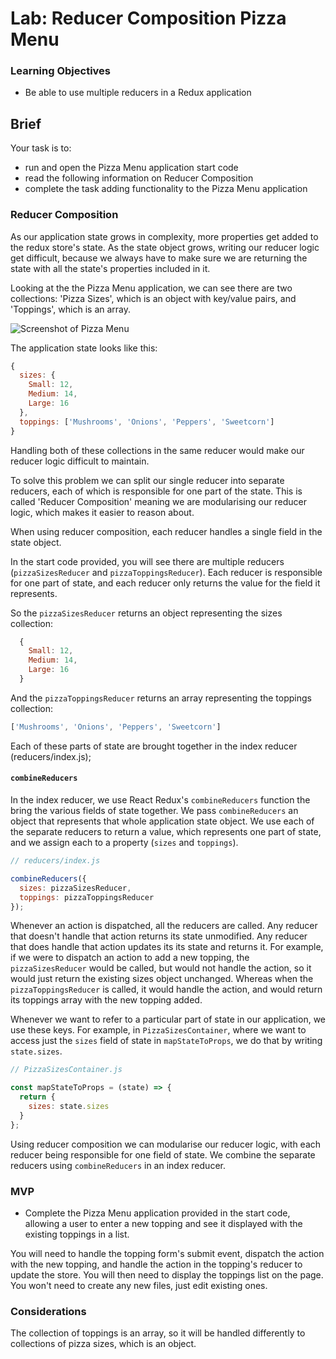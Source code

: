 # Lab: Reducer Composition Pizza Menu

### Learning Objectives
- Be able to use multiple reducers in a Redux application

## Brief

Your task is to:
- run and open the Pizza Menu application start code
- read the following information on Reducer Composition
- complete the task adding functionality to the Pizza Menu application

### Reducer Composition

As our application state grows in complexity, more properties get added to the redux store's state. As the state object grows, writing our reducer logic get difficult, because we always have to make sure we are returning the state with all the state's properties included in it.

Looking at the the Pizza Menu application, we can see there are two collections: 'Pizza Sizes', which is an object with key/value pairs, and 'Toppings', which is an array.

![Screenshot of Pizza Menu](images/pizza_menu_screenshot.png)

The application state looks like this:

```js
{
  sizes: {
    Small: 12,
    Medium: 14,
    Large: 16
  },
  toppings: ['Mushrooms', 'Onions', 'Peppers', 'Sweetcorn']
}
```

Handling both of these collections in the same reducer would make our reducer logic difficult to maintain.

To solve this problem we can split our single reducer into separate reducers, each of which is responsible for one part of the state. This is called 'Reducer Composition' meaning we are modularising our reducer logic, which makes it easier to reason about.

When using reducer composition, each reducer handles a single field in the state object.

In the start code provided, you will see there are multiple reducers (`pizzaSizesReducer` and `pizzaToppingsReducer`). Each reducer is responsible for one part of state, and each reducer only returns the value for the field it represents.

So the `pizzaSizesReducer` returns an object representing the sizes collection:

```js
  {
    Small: 12,
    Medium: 14,
    Large: 16
  }
```

And the `pizzaToppingsReducer` returns an array representing the toppings collection:

```js
['Mushrooms', 'Onions', 'Peppers', 'Sweetcorn']
```

Each of these parts of state are brought together in the index reducer (reducers/index.js);

#### `combineReducers`

In the index reducer, we use React Redux's `combineReducers` function the bring the various fields of state together. We pass `combineReducers` an object that represents that whole application state object. We use each of the separate reducers to return a value, which represents one part of state, and we assign each to a property (`sizes` and `toppings`).

```js
// reducers/index.js

combineReducers({
  sizes: pizzaSizesReducer,
  toppings: pizzaToppingsReducer
});
```

Whenever an action is dispatched, all the reducers are called. Any reducer that doesn't handle that action returns its state unmodified. Any reducer that does handle that action updates its its state and returns it. For example, if we were to dispatch an action to add a new topping, the `pizzaSizesReducer` would be called, but would not handle the action, so it would just return the existing sizes object unchanged. Whereas when the `pizzaToppingsReducer` is called, it would handle the action, and would return its toppings array with the new topping added.

Whenever we want to refer to a particular part of state in our application, we use these keys. For example, in `PizzaSizesContainer`, where we want to access just the `sizes` field of state in `mapStateToProps`, we do that by writing `state.sizes`.

```js
// PizzaSizesContainer.js

const mapStateToProps = (state) => {
  return {
    sizes: state.sizes
  }
};
```

Using reducer composition we can modularise our reducer logic, with each reducer being responsible for one field of state. We combine the separate reducers using `combineReducers` in an index reducer.

### MVP

- Complete the Pizza Menu application provided in the start code, allowing a user to enter a new topping and see it displayed with the existing toppings in a list.

You will need to handle the topping form's submit event, dispatch the action with the new topping, and handle the action in the topping's reducer to update the store. You will then need to display the toppings list on the page. You won't need to create any new files, just edit existing ones.

### Considerations

The collection of toppings is an array, so it will be handled differently to collections of pizza sizes, which is an object.
